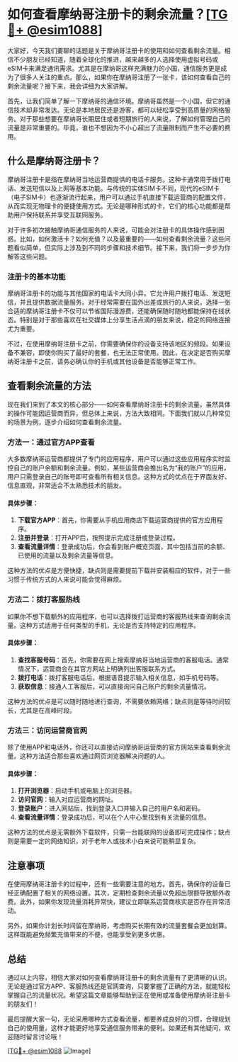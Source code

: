 # 如何查看摩纳哥注册卡的剩余流量？[[TG💪+ @esim1088](https://t.me/s/esim1088)]

大家好，今天我们要聊的话题是关于摩纳哥注册卡的使用和如何查看剩余流量。相信不少朋友已经知道，随着全球化的推进，越来越多的人选择使用虚拟号码或eSIM卡来满足通讯需求。尤其是在摩纳哥这样充满魅力的小国，通信服务更是成为了很多人关注的重点。那么，如果你在摩纳哥注册了一张卡，该如何查看自己的剩余流量呢？接下来，我会详细为大家讲解。

首先，让我们简单了解一下摩纳哥的通信环境。摩纳哥虽然是一个小国，但它的通信技术却非常发达。无论是本地居民还是游客，都可以轻松享受到高质量的网络服务。对于那些想要在摩纳哥长期居住或者短期旅行的人来说，了解如何管理自己的流量是非常重要的。毕竟，谁也不想因为不小心超出了流量限制而产生不必要的费用。

## 什么是摩纳哥注册卡？

摩纳哥注册卡是指在摩纳哥当地运营商提供的电话卡服务。这种卡通常用于拨打电话、发送短信以及上网等基本功能。与传统的实体SIM卡不同，现代的eSIM卡（电子SIM卡）也逐渐流行起来，用户可以通过手机直接下载运营商的配置文件，从而实现无物理卡的便捷使用方式。无论是哪种形式的卡，它们的核心功能都是帮助用户保持联系并享受互联网服务。

对于许多初次接触摩纳哥通信服务的人来说，可能会对注册卡的具体操作感到困惑。比如，如何激活卡？如何充值？以及最重要的——如何查看剩余流量？这些问题看似简单，但实际上涉及到不同的步骤和技术细节。接下来，我们将一步步为你解答这些问题。

### 注册卡的基本功能

摩纳哥注册卡的功能与其他国家的电话卡大同小异。它允许用户拨打电话、发送短信，并且提供数据流量服务。对于经常需要在国外出差或旅行的人来说，选择一张合适的摩纳哥注册卡不仅可以节省国际漫游费，还能确保随时随地都能保持在线状态。特别是对于那些喜欢在社交媒体上分享生活点滴的朋友来说，稳定的网络连接尤为重要。

不过，在使用摩纳哥注册卡之前，你需要确保你的设备支持该地区的频段。如果设备不兼容，即使你购买了最好的套餐，也无法正常使用。因此，在决定是否购买摩纳哥注册卡之前，请务必确认你的手机或其他设备是否能够正常工作。

## 查看剩余流量的方法

现在我们来到了本文的核心部分——如何查看摩纳哥注册卡的剩余流量。虽然具体的操作可能因运营商而异，但总体上来说，方法大致相同。下面我们就以几种常见的场景为例，逐步介绍如何查看剩余流量。

### 方法一：通过官方APP查看

大多数摩纳哥运营商都提供了专门的应用程序，用户可以通过这些应用程序实时监控自己的账户余额和剩余流量。例如，某些运营商会推出名为“我的账户”的应用，用户只需登录自己的账号即可查看所有相关信息。这种方式的优点在于界面友好、信息直观，非常适合不太熟悉技术的朋友。

#### 具体步骤：

1. **下载官方APP**：首先，你需要从手机应用商店下载运营商提供的官方应用程序。
2. **注册并登录**：打开APP后，按照提示完成注册或登录过程。
3. **查看流量详情**：登录成功后，你会看到账户概览页面，其中包括当前的余额、已使用的流量以及剩余流量等信息。

这种方法的优点是方便快捷，缺点则是需要提前下载并安装相应的软件，对于一些习惯于传统方式的人来说可能会觉得麻烦。

### 方法二：拨打客服热线

如果你不想下载额外的应用程序，也可以选择拨打运营商的客服热线来查询剩余流量。这种方式适用于任何类型的手机，无论是否支持特定的应用程序。

#### 具体步骤：

1. **查找客服号码**：首先，你需要在网上搜索摩纳哥当地运营商的客服电话。通常情况下，运营商会在其官方网站上明确列出客服联系方式。
2. **拨打电话**：拨打客服电话后，根据语音提示输入相关信息，如手机号码等。
3. **获取信息**：接通人工客服后，可以直接询问自己账户的剩余流量情况。

这种方法的优点是可以随时随地进行查询，不需要依赖网络；缺点则是等待时间较长，尤其是在高峰时段。

### 方法三：访问运营商官网

除了使用APP和电话外，你还可以直接访问摩纳哥运营商的官方网站来查看剩余流量。这种方法适合那些喜欢通过网页浏览器解决问题的人。

#### 具体步骤：

1. **打开浏览器**：启动手机或电脑上的浏览器。
2. **访问官网**：输入对应运营商的网址。
3. **登录账户**：进入网站后，找到登录入口并输入自己的用户名和密码。
4. **查看流量详情**：登录成功后，可以在个人中心里找到有关流量的信息。

这种方法的优点是无需额外下载软件，只需一台能联网的设备即可完成操作；缺点则是需要一定的网络知识，对于老年人或技术小白来说可能稍显复杂。

## 注意事项

在使用摩纳哥注册卡的过程中，还有一些需要注意的地方。首先，确保你的设备已经正确配置了相关的网络设置。其次，定期检查剩余流量以免超出限额导致额外收费。此外，如果你发现流量消耗异常快，建议立即联系运营商核实是否存在异常活动。

另外，如果你计划长时间留在摩纳哥，考虑购买长期有效的流量套餐会更加划算。这样既能避免频繁充值带来的不便，也能享受到更多优惠。

## 总结

通过以上内容，相信大家对如何查看摩纳哥注册卡的剩余流量有了更清晰的认识。无论是通过官方APP、客服热线还是官网查询，只要掌握了正确的方法，就能轻松掌握自己的流量状况。希望这篇文章能够帮助到正在使用或准备使用摩纳哥注册卡的朋友们！

最后提醒大家一句，无论采用哪种方式查看流量，都要养成良好的习惯，合理规划自己的使用量，这样才能更好地享受通信服务带来的便利。如果还有其他疑问，欢迎随时留言讨论哦！

[[TG💪+ @esim1088](https://t.me/s/esim1088) ![Image](https://i.postimg.cc/4NQfJmqS/Snipaste-2025-05-13-00-14-12.png)]